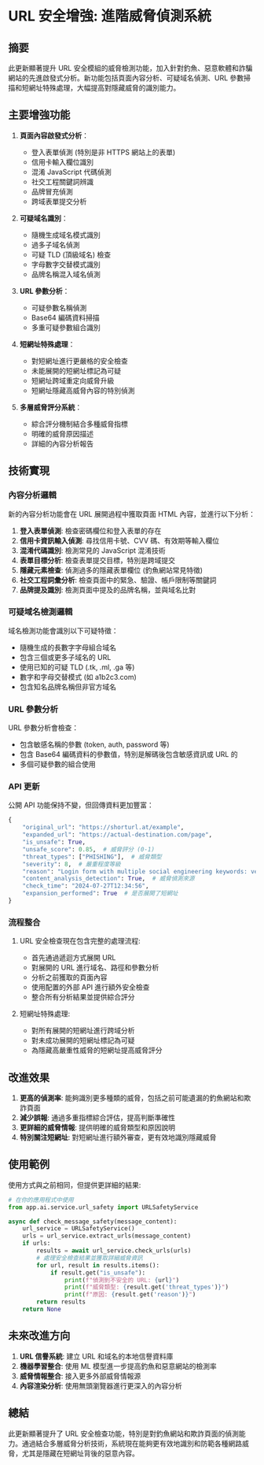 # URL 安全增強: 進階威脅偵測系統

## 摘要
此更新顯著提升 URL 安全模組的威脅檢測功能，加入針對釣魚、惡意軟體和詐騙網站的先進啟發式分析。新功能包括頁面內容分析、可疑域名偵測、URL 參數掃描和短網址特殊處理，大幅提高對隱藏威脅的識別能力。

## 主要增強功能

1. **頁面內容啟發式分析**：
   - 登入表單偵測 (特別是非 HTTPS 網站上的表單)
   - 信用卡輸入欄位識別
   - 混淆 JavaScript 代碼偵測
   - 社交工程關鍵詞辨識
   - 品牌冒充偵測
   - 跨域表單提交分析

2. **可疑域名識別**：
   - 隨機生成域名模式識別
   - 過多子域名偵測
   - 可疑 TLD (頂級域名) 檢查
   - 字母數字交替模式識別
   - 品牌名稱混入域名偵測

3. **URL 參數分析**：
   - 可疑參數名稱偵測
   - Base64 編碼資料掃描
   - 多重可疑參數組合識別

4. **短網址特殊處理**：
   - 對短網址進行更嚴格的安全檢查
   - 未能展開的短網址標記為可疑
   - 短網址跨域重定向威脅升級
   - 短網址隱藏高威脅內容的特別偵測

5. **多層威脅評分系統**：
   - 綜合評分機制結合多種威脅指標
   - 明確的威脅原因描述
   - 詳細的內容分析報告

## 技術實現

### 內容分析邏輯

新的內容分析功能會在 URL 展開過程中獲取頁面 HTML 內容，並進行以下分析：

1. **登入表單偵測**: 檢查密碼欄位和登入表單的存在
2. **信用卡資訊輸入偵測**: 尋找信用卡號、CVV 碼、有效期等輸入欄位
3. **混淆代碼識別**: 檢測常見的 JavaScript 混淆技術
4. **表單目標分析**: 檢查表單提交目標，特別是跨域提交
5. **隱藏元素檢查**: 偵測過多的隱藏表單欄位 (釣魚網站常見特徵)
6. **社交工程詞彙分析**: 檢查頁面中的緊急、驗證、帳戶限制等關鍵詞
7. **品牌提及識別**: 檢測頁面中提及的品牌名稱，並與域名比對

### 可疑域名檢測邏輯

域名檢測功能會識別以下可疑特徵：

- 隨機生成的長數字字母組合域名
- 包含三個或更多子域名的 URL
- 使用已知的可疑 TLD (.tk, .ml, .ga 等)
- 數字和字母交替模式 (如 a1b2c3.com)
- 包含知名品牌名稱但非官方域名

### URL 參數分析

URL 參數分析會檢查：

- 包含敏感名稱的參數 (token, auth, password 等)
- 包含 Base64 編碼資料的參數值，特別是解碼後包含敏感資訊或 URL 的
- 多個可疑參數的組合使用

### API 更新

公開 API 功能保持不變，但回傳資料更加豐富：

```python
{
    "original_url": "https://shorturl.at/example",
    "expanded_url": "https://actual-destination.com/page",
    "is_unsafe": True,
    "unsafe_score": 0.85,  # 威脅評分 (0-1)
    "threat_types": ["PHISHING"],  # 威脅類型
    "severity": 8,  # 嚴重程度等級
    "reason": "Login form with multiple social engineering keywords: verify, security, account suspended",  # 詳細原因
    "content_analysis_detection": True,  # 威脅偵測來源
    "check_time": "2024-07-27T12:34:56",
    "expansion_performed": True  # 是否展開了短網址
}
```

### 流程整合

1. URL 安全檢查現在包含完整的處理流程:
   - 首先通過遞迴方式展開 URL
   - 對展開的 URL 進行域名、路徑和參數分析
   - 分析之前獲取的頁面內容
   - 使用配置的外部 API 進行額外安全檢查
   - 整合所有分析結果並提供綜合評分

2. 短網址特殊處理:
   - 對所有展開的短網址進行跨域分析
   - 對未成功展開的短網址標記為可疑
   - 為隱藏高嚴重性威脅的短網址提高威脅評分

## 改進效果

1. **更高的偵測率**: 能夠識別更多種類的威脅，包括之前可能遺漏的釣魚網站和欺詐頁面
2. **減少誤報**: 通過多重指標綜合評估，提高判斷準確性
3. **更詳細的威脅情報**: 提供明確的威脅類型和原因說明
4. **特別關注短網址**: 對短網址進行額外審查，更有效地識別隱藏威脅

## 使用範例

使用方式與之前相同，但提供更詳細的結果:

```python
# 在你的應用程式中使用
from app.ai.service.url_safety import URLSafetyService

async def check_message_safety(message_content):
    url_service = URLSafetyService()
    urls = url_service.extract_urls(message_content)
    if urls:
        results = await url_service.check_urls(urls)
        # 處理安全檢查結果並獲取詳細威脅資訊
        for url, result in results.items():
            if result.get("is_unsafe"):
                print(f"偵測到不安全的 URL: {url}")
                print(f"威脅類型: {result.get('threat_types')}")
                print(f"原因: {result.get('reason')}")
        return results
    return None
```

## 未來改進方向

1. **URL 信譽系統**: 建立 URL 和域名的本地信譽資料庫
2. **機器學習整合**: 使用 ML 模型進一步提高釣魚和惡意網站的檢測率
3. **威脅情報整合**: 接入更多外部威脅情報源
4. **內容渲染分析**: 使用無頭瀏覽器進行更深入的內容分析

## 總結

此更新顯著提升了 URL 安全檢查功能，特別是對釣魚網站和欺詐頁面的偵測能力。通過結合多層威脅分析技術，系統現在能夠更有效地識別和防範各種網路威脅，尤其是隱藏在短網址背後的惡意內容。 